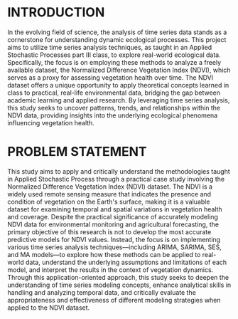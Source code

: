 # INTRODUCTION

In the evolving field of science, the analysis of time series data stands as a cornerstone for understanding dynamic ecological processes. This project aims to utilize time series analysis techniques, as taught in an Applied Stochastic Processes part III class, to explore real-world ecological data. Specifically, the focus is on employing these methods to analyze a freely available dataset, the Normalized Difference Vegetation Index (NDVI), which serves as a proxy for assessing vegetation health over time. The NDVI dataset offers a unique opportunity to apply theoretical concepts learned in class to practical, real-life environmental data, bridging the gap between academic learning and applied research. By leveraging time series analysis, this study seeks to uncover patterns, trends, and relationships within the NDVI data, providing insights into the underlying ecological phenomena influencing vegetation health.

# PROBLEM STATEMENT

This study aims to apply and critically understand the methodologies taught in Applied Stochastic Process through a practical case study involving the Normalized Difference Vegetation Index (NDVI) dataset. The NDVI is a widely used remote sensing measure that indicates the presence and condition of vegetation on the Earth's surface, making it is a valuable dataset for examining temporal and spatial variations in vegetation health and coverage. Despite the practical significance of accurately modeling NDVI data for environmental monitoring and agricultural forecasting, the primary objective of this research is not to develop the most accurate predictive models for NDVI values. Instead, the focus is on implementing various time series analysis techniques—including ARIMA, SARIMA, SES, and MA models—to explore how these methods can be applied to real-world data, understand the underlying assumptions and limitations of each model, and interpret the results in the context of vegetation dynamics. Through this application-oriented approach, this study seeks to deepen the understanding of time series modeling concepts, enhance analytical skills in handling and analyzing temporal data, and critically evaluate the appropriateness and effectiveness of different modeling strategies when applied to the NDVI dataset.

